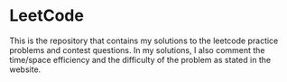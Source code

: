 # LeetCode
This is the repository that contains my solutions to the leetcode practice problems and contest questions. In my solutions, I also comment the time/space efficiency and the difficulty of the problem as stated in the website.
